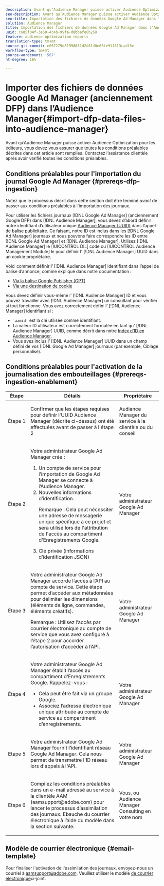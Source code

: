 ```yaml
---
description: Avant qu’Audience Manager puisse activer Audience Optimization pour les éditeurs, vous devez vous assurer que toutes les conditions préalables décrites dans cet article sont remplies. Contactez l’assistance clientèle après avoir vérifié toutes les conditions préalables.
seo-description: Avant qu’Audience Manager puisse activer Audience Optimization pour les éditeurs, vous devez vous assurer que toutes les conditions préalables décrites dans cet article sont remplies. Contactez l’assistance clientèle après avoir vérifié toutes les conditions préalables.
seo-title: Importation des fichiers de données Google Ad Manager dans l’Audience Manager
solution: Audience Manager
title: Importation des fichiers de données Google Ad Manager dans l’Audience Manager
uuid: c685f34f-3e50-4c4b-99fa-d8bbafe0b268
feature: audience optimization reports
translation-type: tm+mt
source-git-commit: e007279d81998031d2d61d0e68fe911813cadf8e
workflow-type: tm+mt
source-wordcount: '567'
ht-degree: 16%

---
```



# Importer des fichiers de données Google Ad Manager (anciennement DFP) dans l’Audience Manager{#import-dfp-data-files-into-audience-manager}

Avant qu’Audience Manager puisse activer Audience Optimization pour les éditeurs, vous devez vous assurer que toutes les conditions préalables décrites dans cet article sont remplies. Contactez l’assistance clientèle après avoir vérifié toutes les conditions préalables.

## Conditions préalables pour l&#39;importation du journal Google Ad Manager {#prereqs-dfp-ingestion}

Notez que le processus décrit dans cette section doit être terminé *avant* de passer aux conditions préalables à l&#39;importation des journaux.

Pour utiliser les fichiers journaux [!DNL Google Ad Manager] (anciennement Google DFP) dans [!DNL Audience Manager], vous devez d’abord définir notre identifiant d’utilisateur unique [Audience Manager (UUID)](../../../reference/ids-in-aam.md) dans l’appel de balise publicitaire. Ce faisant, notre ID est inclus dans les [!DNL Google Ad Manager] journaux et nous pouvons faire correspondre les ID entre [!DNL Google Ad Manager] et [!DNL Audience Manager]. Utilisez [!DNL Audience Manager] le [!UICONTROL DIL] code ou [!UICONTROL Audience Management Module] le pour définir l’ [!DNL Audience Manager] UUID dans un cookie propriétaire.

Voici comment définir l’ [!DNL Audience Manager] identifiant dans l’appel de balise d’annonce, comme expliqué dans notre documentation :

* [Via la balise Google Publisher (GPT)](../../../integration/gpt-aam-destination/gpt-aam-modify-api.md)
* [Via une destination de cookie](../../../integration/gpt-aam-destination/gpt-aam-create-destination.md)

Vous devez définir vous-même l&#39; [!DNL Audience Manager] ID et vous pouvez travailler avec [!DNL Audience Manager] un consultant pour vérifier si tout fonctionne. Vous avez correctement défini l’ [!DNL Audience Manager] identifiant si :

* `'aamid'` est la clé utilisée comme identifiant.
* La valeur ID utilisateur est correctement formatée en tant qu’ [!DNL Audience Manager] UUID, comme décrit dans notre [Index d’ID en Audience Manager](../../../reference/ids-in-aam.md).
* Vous avez inclus l’ [!DNL Audience Manager] UUID dans un champ défini de vos [!DNL Google Ad Manager] journaux (par exemple, Ciblage personnalisé).

## Conditions préalables pour l&#39;activation de la journalisation des embouteillages {#prereqs-ingestion-enablement}

<table id="table_C980A9F9B0FB4157B4908A64768B1571"> 
 <thead> 
  <tr> 
   <th colname="col1" class="entry"> Étape </th> 
   <th colname="col2" class="entry"> Détails </th> 
   <th colname="col3" class="entry"> Propriétaire </th> 
  </tr> 
 </thead>
 <tbody> 
  <tr> 
   <td colname="col1"> <p>Étape 1 </p> </td> 
   <td colname="col2"> <p>Confirmer que les étapes requises pour définir l'UUID <span class="keyword"> Audience Manager</span> (décrite ci-dessus) ont été effectuées avant de passer à l'étape 2 </p> </td> 
   <td colname="col3"> <p><span class="keyword"> Audience Manager</span> du service à la clientèle ou du conseil </p> </td> 
  </tr> 
  <tr> 
   <td colname="col1"> <p>Étape 2 </p> </td> 
   <td colname="col2"> <p>Votre administrateur Google Ad Manager crée : </p> <p> 
     <ol id="ol_FCFA9B11CFF948A488DF9CB298FC04C4"> 
      <li id="li_BC946EDCC3324578AEB64EDDA55B5ACA">Un compte de service pour l’importation de Google Ad Manager se connecte à <span class="keyword"> l’Audience Manager</span>. </li> 
      <li id="li_6B2FC7D73A3246419E55C004E17ACA25">Nouvelles informations d’identification. <p>Remarque :  Cela peut nécessiter une adresse de messagerie unique spécifique à ce projet et sera utilisé lors de l'attribution de l'accès au compartiment d'Enregistrements Google. </p> </li> 
      <li id="li_95444B9FD1B34659A9634814B262A681">Clé privée (informations d’identification JSON) </li> 
     </ol> </p> </td> 
   <td colname="col3"> <p>Votre administrateur Google Ad Manager </p> </td> 
  </tr> 
  <tr> 
   <td colname="col1"> <p>Étape 3 </p> </td> 
   <td colname="col2"> <p>Votre administrateur Google Ad Manager accorde l’accès à l’API au compte de service. Cette étape permet d’accéder aux métadonnées pour délimiter les dimensions (éléments de ligne, commandes, éléments créatifs). <p>Remarque :  Utilisez l’accès par courrier électronique au compte de service que vous avez configuré à l’étape 2 pour accorder l’autorisation d’accéder à l’API. </p> </p> </td> 
   <td colname="col3"> <p>Votre administrateur Google Ad Manager </p> </td> 
  </tr> 
  <tr> 
   <td colname="col1"> <p>Étape 4 </p> </td> 
   <td colname="col2"> <p>Votre administrateur Google Ad Manager établit l’accès au compartiment d’Enregistrements Google. Rappelez-vous : </p> <p> 
     <ul id="ul_3E8DCC73454243D998BD9024D0966A4E"> 
      <li id="li_3691DBD28006412288458175F75873C6">Cela peut être fait via un groupe Google. </li> 
      <li id="li_4774806B263245CEAAAB89BD2AA7F23F">Associez l’adresse électronique unique attribuée au compte de service au compartiment d’enregistrements. </li> 
     </ul> </p> </td> 
   <td colname="col3"> <p>Votre administrateur Google Ad Manager </p> </td> 
  </tr> 
  <tr> 
   <td colname="col1"> <p>Etape 5 </p> </td> 
   <td colname="col2"> <p>Votre administrateur Google Ad Manager fournit l’identifiant réseau Google Ad Manager. Cela nous permet de transmettre l'ID réseau lors d'appels à l'API. </p> </td> 
   <td colname="col3"> <p>Votre administrateur Google Ad Manager </p> </td> 
  </tr> 
  <tr> 
   <td colname="col1"> <p>Etape 6 </p> </td> 
   <td colname="col2"> <p>Compilez les conditions préalables dans un e-mail adressé au service à la clientèle AAM (aamsupport@adobe.com) pour lancer le processus d’assimilation des journaux. Ebauche du courrier électronique à l’aide du modèle dans la section suivante. </p> </td> 
   <td colname="col3"> <p>Vous, ou <span class="keyword"> Audience Manager</span> Consulting en votre nom </p> </td> 
  </tr> 
 </tbody> 
</table>

## Modèle de courrier électronique {#email-template}

Pour finaliser l&#39;activation de l&#39;assimilation des journaux, envoyez-nous un courriel à aamsupport@adobe.com. Veuillez utiliser le modèle [de courrier électronique](assets/enable_dfp_ingestion.txt)ci-joint.
